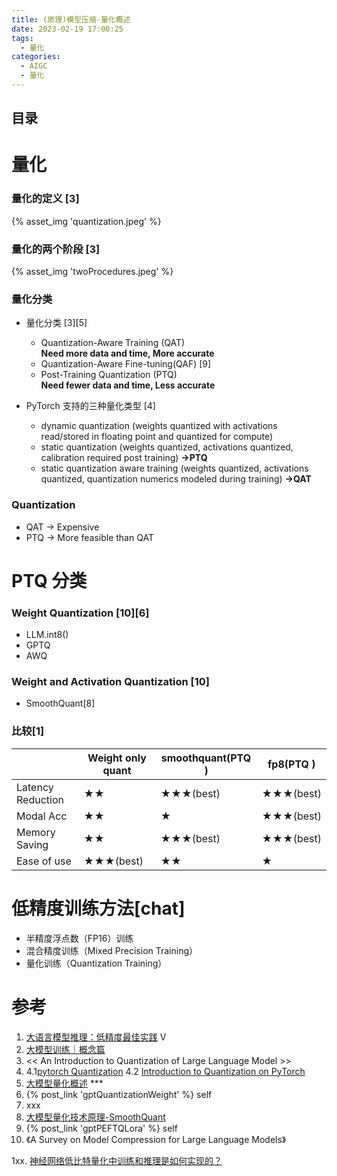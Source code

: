 ```yaml
---
title: (原理)模型压缩-量化概述
date: 2023-02-19 17:00:25
tags:
  - 量化
categories: 
  - AIGC
  - 量化  
---
```


<p></p>
<!-- more -->

## 目录
<!-- toc -->

# 量化
### 量化的定义  [3]
{% asset_img 'quantization.jpeg' %}

### 量化的两个阶段  [3]
{% asset_img 'twoProcedures.jpeg' %}


### 量化分类
+ 量化分类 [3][5]
  + Quantization-Aware Training (QAT)  
    **Need more data and time, More accurate**
  + Quantization-Aware Fine-tuning(QAF)   [9]
  + Post-Training Quantization (PTQ)  
    **Need fewer data and time, Less accurate**

+  PyTorch 支持的三种量化类型 [4]
   - dynamic quantization (weights quantized with activations read/stored in floating point and quantized for compute)
   - static quantization (weights quantized, activations quantized, calibration required post training)    **->PTQ**
   - static quantization aware training (weights quantized, activations quantized, quantization numerics modeled during training)   **->QAT**

### Quantization
+ QAT -> Expensive
+ PTQ -> More feasible than QAT

# PTQ 分类
### Weight Quantization  [10][6]
- LLM.int8() 
- GPTQ 
- AWQ

### Weight and Activation Quantization [10]
- SmoothQuant[8]

### 比较[1]

|                   | Weight only quant | smoothquant(PTQ ) | fp8(PTQ ) |
| ----------------- | ----------------- | ----------------- | --------- |
| Latency Reduction | ★★                | ★★★(best)         | ★★★(best) |
| Modal Acc         | ★★                | ★                 | ★★★(best) |
| Memory Saving     | ★★                | ★★★(best)         | ★★★(best) |
| Ease of use       | ★★★(best)         | ★★                | ★         |

# 低精度训练方法[chat]

+ 半精度浮点数（FP16）训练
+ 混合精度训练（Mixed Precision Training）
+ 量化训练（Quantization Training）







# 参考

1. [大语言模型推理：低精度最佳实践](https://www.bilibili.com/video/BV1h44y1c72B) V
2. [大模型训练｜概念篇](https://zhuanlan.zhihu.com/p/649460612)
3. << An Introduction to Quantization of Large Language Model >> 
4. 4.1[pytorch Quantization](https://pytorch.org/docs/stable/quantization.html)
   4.2 [Introduction to Quantization on PyTorch](https://pytorch.org/blog/introduction-to-quantization-on-pytorch/) 
5. [大模型量化概述](https://zhuanlan.zhihu.com/p/662881352)  ***
6. {% post_link 'gptQuantizationWeight' %} self
7. xxx
8. [大模型量化技术原理-SmoothQuant ](https://juejin.cn/post/7330079146515611687)
9. {% post_link 'gptPEFTQLora' %}   self
10. 《A Survey on Model Compression for Large Language Models》


1xx. [神经网络低比特量化中训练和推理是如何实现的？](https://www.zhihu.com/question/510246227)



   

